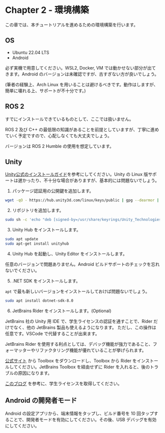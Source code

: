# Chapter 2 - 環境構築

この章では、本チュートリアルを進めるための環境構築を行います。

## OS

- Ubuntu 22.04 LTS
- Android

必ず実機で用意してください。WSL2, Docker, VM では動かせない部分が出てきます。Android のバージョンは未確認ですが、古すぎない方が良いでしょう。

(筆者の経験上、Arch Linux を用いることは避けるべきです。動作はしますが、簡単に壊れる上、サポートが不十分です。)

## ROS 2

すでにインストールできているものとして、ここでは扱いません。

ROS 2 及び C++ の最低限の知識があることを前提としていますが、丁寧に進めていく予定ですので、心配しなくても大丈夫でしょう。

バージョンは ROS 2 Humble の使用を想定しています。

## Unity

[Unity公式のインストールガイド](https://docs.unity3d.com/hub/manual/InstallHub.html)を参考にしてください。Unity の Linux 版サポートは遅かったり、不十分な場合がありますが、基本的には問題ないでしょう。

1. パッケージ認証用の公開鍵を追加します。

```bash
wget -qO - https://hub.unity3d.com/linux/keys/public | gpg --dearmor | sudo tee /usr/share/keyrings/Unity_Technologies_ApS.gpg > /dev/null
```

2. リポジトリを追加します。

```bash
sudo sh -c 'echo "deb [signed-by=/usr/share/keyrings/Unity_Technologies_ApS.gpg] https://hub.unity3d.com/linux/repos/deb stable main" > /etc/apt/sources.list.d/unityhub.list'
```

3. Unity Hub をインストールします。

```bash
sudo apt update
sudo apt-get install unityhub
```

4. Unity Hub を起動し、Unity Editor をインストールします。

任意のバージョンで問題ありません。Android ビルドサポートのチェックを忘れないでください。

5. .NET SDK をインストールします。

`apt` で最も新しいバージョンをインストールしておけば問題ないでしょう。

```bash
sudo apt install dotnet-sdk-8.0
```

6. JetBrains Rider をインストールします。(Optional)

JetBrains 社の Unity 用 IDE で、学生ライセンスの認証を通すことで、Rider だけでなく、他の JetBrains 製品も使えるようになります。
ただし、この操作は任意です。VSCode で代替することが出来ます。

JetBrains Rider を使用する利点としては、デバッグ機能が強力であること、フォーマッターやリファクタリング機能が優れていることが挙げられます。

[公式サイト](https://www.jetbrains.com/ja-jp/toolbox-app/) から Toolbox をダウンロードし、Toolbox から Rider をインストールしてください。JetBrains Toolbox を経由せずに Rider を入れると、後のトラブルの原因になります。

[このブログ](https://blog.jetbrains.com/ja/2019/08/22/2105/) を参考に、学生ライセンスを取得してください。

## Android の開発者モード

Android の設定アプリから、端末情報をタップし、ビルド番号を 10 回タップすることで、開発者モードを有効にしてください。その後、USB デバッグを有効にしてください。
